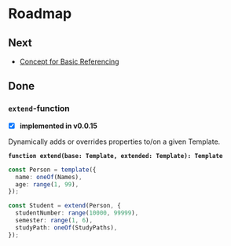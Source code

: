 # Roadmap

## Next

- [Concept for Basic Referencing](../references/scope-1.md)

## Done

### `extend`-function

- [x] **implemented in v0.0.15**

Dynamically adds or overrides properties to/on a given Template.

**`function extend(base: Template, extended: Template): Template`**

```ts
const Person = template({
  name: oneOf(Names),
  age: range(1, 99),
});

const Student = extend(Person, {
  studentNumber: range(10000, 99999),
  semester: range(1, 6),
  studyPath: oneOf(StudyPaths),
});
```

